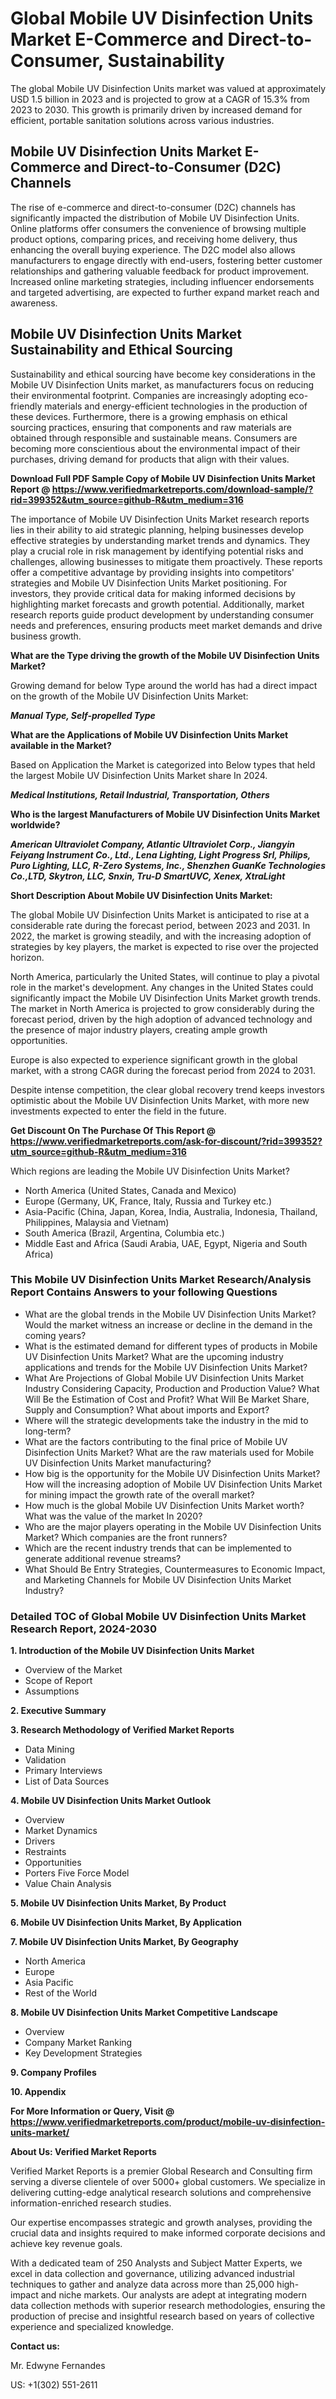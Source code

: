 <h1>Global Mobile UV Disinfection Units Market E-Commerce and Direct-to-Consumer, Sustainability</h1><p class=""><p>The global Mobile UV Disinfection Units market was valued at approximately USD 1.5 billion in 2023 and is projected to grow at a CAGR of 15.3% from 2023 to 2030. This growth is primarily driven by increased demand for efficient, portable sanitation solutions across various industries.</p><h2>Mobile UV Disinfection Units Market E-Commerce and Direct-to-Consumer (D2C) Channels</h2><p>The rise of e-commerce and direct-to-consumer (D2C) channels has significantly impacted the distribution of Mobile UV Disinfection Units. Online platforms offer consumers the convenience of browsing multiple product options, comparing prices, and receiving home delivery, thus enhancing the overall buying experience. The D2C model also allows manufacturers to engage directly with end-users, fostering better customer relationships and gathering valuable feedback for product improvement. Increased online marketing strategies, including influencer endorsements and targeted advertising, are expected to further expand market reach and awareness.</p><h2>Mobile UV Disinfection Units Market Sustainability and Ethical Sourcing</h2><p>Sustainability and ethical sourcing have become key considerations in the Mobile UV Disinfection Units market, as manufacturers focus on reducing their environmental footprint. Companies are increasingly adopting eco-friendly materials and energy-efficient technologies in the production of these devices. Furthermore, there is a growing emphasis on ethical sourcing practices, ensuring that components and raw materials are obtained through responsible and sustainable means. Consumers are becoming more conscientious about the environmental impact of their purchases, driving demand for products that align with their values.</p></p><p class=""><strong>Download Full PDF Sample Copy of Mobile UV Disinfection Units Market Report @ <a href="https://www.verifiedmarketreports.com/download-sample/?rid=399352&utm_source=github-R&utm_medium=316" target="_blank">https://www.verifiedmarketreports.com/download-sample/?rid=399352&utm_source=github-R&utm_medium=316</a></strong></p><p>The importance of&nbsp;Mobile UV Disinfection Units Market research reports lies in their ability to aid strategic planning, helping businesses develop effective strategies by understanding market trends and dynamics. They play a crucial role in risk management by identifying potential risks and challenges, allowing businesses to mitigate them proactively. These reports offer a competitive advantage by providing insights into competitors' strategies and Mobile UV Disinfection Units Market positioning. For investors, they provide critical data for making informed decisions by highlighting market forecasts and growth potential. Additionally, market research reports guide product development by understanding consumer needs and preferences, ensuring products meet market demands and drive business growth.</p><p><strong>What are the&nbsp;Type driving the growth of the Mobile UV Disinfection Units Market?</strong></p><p id="" class="">Growing demand for below Type around the world has had a direct impact on the growth of the Mobile UV Disinfection Units Market:</p><p class=""><em><strong>Manual Type, Self-propelled Type</strong></em></p><p class=""><strong>What are the&nbsp;Applications&nbsp;of Mobile UV Disinfection Units Market available in the Market?</strong></p><p id="" class="">Based on Application the Market is categorized into Below types that held the largest Mobile UV Disinfection Units Market share In 2024.</p><p class=""><em><strong>Medical Institutions, Retail Industrial, Transportation, Others</strong></em></p><p class=""><strong>Who is the largest Manufacturers of Mobile UV Disinfection Units Market worldwide?</strong></p><p><em><strong>American Ultraviolet Company, Atlantic Ultraviolet Corp., Jiangyin Feiyang Instrument Co., Ltd., Lena Lighting, Light Progress Srl, Philips, Puro Lighting, LLC, R-Zero Systems, Inc., Shenzhen GuanKe Technologies Co.,LTD, Skytron, LLC, Snxin, Tru-D SmartUVC, Xenex, XtraLight</strong></em></p><p id="" class=""><strong>Short Description About Mobile UV Disinfection Units Market:</strong></p><p>The global Mobile UV Disinfection Units Market is anticipated to rise at a considerable rate during the forecast period, between 2023 and 2031. In 2022, the market is growing steadily, and with the increasing adoption of strategies by key players, the market is expected to rise over the projected horizon.</p><p>North America, particularly the United States, will continue to play a pivotal role in the market's development. Any changes in the United States could significantly impact the Mobile UV Disinfection Units Market growth trends. The market in North America is projected to grow considerably during the forecast period, driven by the high adoption of advanced technology and the presence of major industry players, creating ample growth opportunities.</p><p>Europe is also expected to experience significant growth in the global market, with a strong CAGR during the forecast period from 2024 to 2031.</p><p>Despite intense competition, the clear global recovery trend keeps investors optimistic about the Mobile UV Disinfection Units Market, with more new investments expected to enter the field in the future.</p><p id="" class=""><strong>Get Discount On The Purchase Of This Report @ <a href="https://www.verifiedmarketreports.com/ask-for-discount/?rid=399352?utm_source=github-R&utm_medium=316" target="_blank">https://www.verifiedmarketreports.com/ask-for-discount/?rid=399352?utm_source=github-R&utm_medium=316</a></strong></p><p class="">Which regions are leading the Mobile UV Disinfection Units Market?</p><ul><li>North America (United States, Canada and Mexico)</li><li>Europe (Germany, UK, France, Italy, Russia and Turkey etc.)</li><li>Asia-Pacific (China, Japan, Korea, India, Australia, Indonesia, Thailand, Philippines, Malaysia and Vietnam)</li><li>South America (Brazil, Argentina, Columbia etc.)</li><li>Middle East and Africa (Saudi Arabia, UAE, Egypt, Nigeria and South Africa)</li></ul><h3 id="" class="">This Mobile UV Disinfection Units Market Research/Analysis Report Contains Answers to your following Questions</h3><ul><li>What are the global trends in the Mobile UV Disinfection Units Market? Would the market witness an increase or decline in the demand in the coming years?</li><li>What is the estimated demand for different types of products in Mobile UV Disinfection Units Market? What are the upcoming industry applications and trends for the Mobile UV Disinfection Units Market?</li><li>What Are Projections of Global Mobile UV Disinfection Units Market Industry Considering Capacity, Production and Production Value? What Will Be the Estimation of Cost and Profit? What Will Be Market Share, Supply and Consumption? What about imports and Export?</li><li>Where will the strategic developments take the industry in the mid to long-term?</li><li>What are the factors contributing to the final price of Mobile UV Disinfection Units Market? What are the raw materials used for Mobile UV Disinfection Units Market manufacturing?</li><li>How big is the opportunity for the Mobile UV Disinfection Units Market? How will the increasing adoption of Mobile UV Disinfection Units Market for mining impact the growth rate of the overall market?</li><li>How much is the global Mobile UV Disinfection Units Market worth? What was the value of the market In 2020?</li><li>Who are the major players operating in the Mobile UV Disinfection Units Market? Which companies are the front runners?</li><li>Which are the recent industry trends that can be implemented to generate additional revenue streams?</li><li>What Should Be Entry Strategies, Countermeasures to Economic Impact, and Marketing Channels for Mobile UV Disinfection Units Market Industry?</li></ul><h3 id="" class="">Detailed TOC of Global Mobile UV Disinfection Units Market Research Report, 2024-2030</h3><p id="" class=""><strong>1. Introduction of the Mobile UV Disinfection Units Market</strong></p><ul><li>Overview of the Market</li><li>Scope of Report</li><li>Assumptions</li></ul><p id="" class=""><strong>2. Executive Summary</strong></p><p id="" class=""><strong>3. Research Methodology of Verified Market Reports</strong></p><ul><li>Data Mining</li><li>Validation</li><li>Primary Interviews</li><li>List of Data Sources</li></ul><p id="" class=""><strong>4. Mobile UV Disinfection Units Market Outlook</strong></p><ul><li>Overview</li><li>Market Dynamics</li><li>Drivers</li><li>Restraints</li><li>Opportunities</li><li>Porters Five Force Model</li><li>Value Chain Analysis</li></ul><p id="" class=""><strong>5. Mobile UV Disinfection Units Market, By Product</strong></p><p id="" class=""><strong>6. Mobile UV Disinfection Units Market, By Application</strong></p><p id="" class=""><strong>7. Mobile UV Disinfection Units Market, By Geography</strong></p><ul><li>North America</li><li>Europe</li><li>Asia Pacific</li><li>Rest of the World</li></ul><p id="" class=""><strong>8. Mobile UV Disinfection Units Market Competitive Landscape</strong></p><ul><li>Overview</li><li>Company Market Ranking</li><li>Key Development Strategies</li></ul><p id="" class=""><strong>9. Company Profiles</strong></p><p id="" class=""><strong>10. Appendix</strong></p><p id="" class=""><strong>For More Information or Query, Visit @ <a href="https://www.verifiedmarketreports.com/product/mobile-uv-disinfection-units-market/" target="_blank">https://www.verifiedmarketreports.com/product/mobile-uv-disinfection-units-market/</a></strong></p><p id="" class=""><strong>About Us: Verified Market Reports</strong></p><p id="" class="">Verified Market Reports is a premier Global Research and Consulting firm serving a diverse clientele of over 5000+ global customers. We specialize in delivering cutting-edge analytical research solutions and comprehensive information-enriched research studies.</p><p id="" class="">Our expertise encompasses strategic and growth analyses, providing the crucial data and insights required to make informed corporate decisions and achieve key revenue goals.</p><p id="" class="">With a dedicated team of 250 Analysts and Subject Matter Experts, we excel in data collection and governance, utilizing advanced industrial techniques to gather and analyze data across more than 25,000 high-impact and niche markets. Our analysts are adept at integrating modern data collection methods with superior research methodologies, ensuring the production of precise and insightful research based on years of collective experience and specialized knowledge.</p><p id="" class=""><strong>Contact us:</strong></p><p id="" class="">Mr. Edwyne Fernandes</p><p id="" class="">US: +1(302) 551-2611</p>